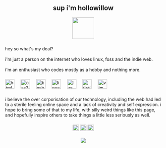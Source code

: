 <h2 align="center">sup i'm hollowillow</h2>

<div align="center">
  <img height="70" src="https://blinkies.cafe/b/display/0222-construction.gif"  />
</div>

###

<p align="left">hey so what's my deal? <br><br>i'm just a person on the internet who loves linux, foss and the indie web.<br><br>i'm an enthusiast who codes mostly as a hobby and nothing more.</p>

### 

<div align="left">
  <img src="https://cdn.jsdelivr.net/gh/devicons/devicon/icons/html5/html5-original.svg" height="30" alt="html5 logo"  />
  <img width="12" />
  <img src="https://cdn.jsdelivr.net/gh/devicons/devicon/icons/css3/css3-original.svg" height="30" alt="css3 logo"  />
  <img width="12" />
  <img src="https://cdn.jsdelivr.net/gh/devicons/devicon/icons/bash/bash-original.svg" height="30" alt="bash logo"  />
  <img width="12" />
  <img src="https://cdn.jsdelivr.net/gh/devicons/devicon/icons/linux/linux-original.svg" height="30" alt="linux logo"  />
  <img width="12" />
  <img src="https://cdn.jsdelivr.net/gh/devicons/devicon/icons/lua/lua-original.svg" height="30" alt="lua logo"  />
  <img width="12" />
  <img src="https://cdn.jsdelivr.net/gh/devicons/devicon/icons/markdown/markdown-original.svg" height="30" alt="markdown logo"  />
  <img width="12" />
  <img src="https://cdn.jsdelivr.net/gh/devicons/devicon/icons/vim/vim-original.svg" height="30" alt="vim logo"  />
</div>

###

<p align="left">i believe the over corporisation of our technology, including the web had led to a sterile feeling online space and a lack of creativity and self expression. i hope to bring some of that to my life, with silly weird things like this page, and hopefully inspire others to take things a little less seriously as well.</p>

###

<div align="center">
    <img align="center" height="20" src="https://blinkies.cafe/b/display/0178-mikuwink2.gif"  />
    <img align="center" height="20" src="https://blinkies.cafe/b/display/0270-owmybones.gif"  />
    <img align="center" height="20" src="https://blinkies.cafe/b/display/0145-kirbysquish.gif"  />
</div> 

###

<div align="center">
  <img src="https://profile-counter.glitch.me/hollowillow/count.svg?"  />
</div>

